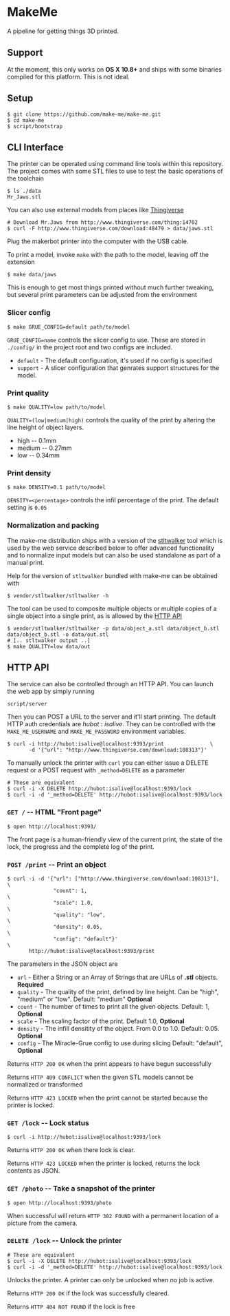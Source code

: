 # MakeMe
A pipeline for getting things 3D printed.

## Support

At the moment, this only works on **OS X 10.8+** and ships with some binaries
compiled for this platform. This is not ideal.

## Setup

    $ git clone https://github.com/make-me/make-me.git
    $ cd make-me
    $ script/bootstrap

## CLI Interface

The printer can be operated using command line tools within this repository. The
project comes with some STL files to use to test the basic operations of the
toolchain

    $ ls ./data
    Mr_Jaws.stl

You can also use external models from places like
[Thingiverse](http://www.thingiverse.com)

    # Download Mr.Jaws from http://www.thingiverse.com/thing:14702
    $ curl -F http://www.thingiverse.com/download:48479 > data/jaws.stl

Plug the makerbot printer into the computer with the USB cable.

To print a model, invoke `make` with the path to the model, leaving off the
extension

    $ make data/jaws

This is enough to get most things printed without much further tweaking, but
several print parameters can be adjusted from the environment

### Slicer config

    $ make GRUE_CONFIG=default path/to/model

`GRUE_CONFIG=name` controls the slicer config to use. These are stored in
`./config/` in the project root and two configs are included.

* `default` - The default configuration, it's used if no config is specified
* `support` - A slicer configuration that genrates support structures for the model.

### Print quality

    $ make QUALITY=low path/to/model

`QUALITY=(low|medium|high)` controls the quality of the print by altering the
line height of object layers.

* high   -- 0.1mm
* medium -- 0.27mm
* low    -- 0.34mm

### Print density

    $ make DENSITY=0.1 path/to/model

`DENSITY=<percentage>` controls the infil percentage of the print. The default
setting is `0.05`

### Normalization and packing

The make-me distribution ships with a version of the
[stltwalker](https://github.com/sshirokov/stltwalker) tool which is used by the
web service described below to offer advanced functionality and to normalize
input models but can also be used standalone as part of a manual print.

Help for the version of `stltwalker` bundled with make-me can be obtained with

    $ vendor/stltwalker/stltwalker -h

The tool can be used to composite multiple objects or multiple copies of a
single object into a single print, as is allowed by the [HTTP API](#http-api)

    $ vendor/stltwalker/stltwalker -p data/object_a.stl data/object_b.stl data/object_b.stl -o data/out.stl
    # [.. stltwalker output ..]
    $ make QUALITY=low data/out

## HTTP API

The service can also be controlled through an HTTP API.
You can launch the web app by simply running

    script/server

Then you can POST a URL to the server and it'll start printing. The default HTTP
auth credentials are *hubot* **:** *isalive*. They can be controlled with the
`MAKE_ME_USERNAME` and `MAKE_ME_PASSWORD` environment variables.

    $ curl -i http://hubot:isalive@localhost:9393/print               \
           -d '{"url": "http://www.thingiverse.com/download:108313"}'

To manually unlock the printer with `curl` you can either issue a DELETE request
or a POST request with `_method=DELETE` as a parameter

    # These are equivalent
    $ curl -i -X DELETE http://hubot:isalive@localhost:9393/lock
    $ curl -i -d '_method=DELETE' http://hubot:isalive@localhost:9393/lock

### `GET /` -- HTML "Front page"

    $ open http://localhost:9393/

The front page is a human-friendly view of the current print, the state of the
lock, the progress and the complete log of the print.

### `POST /print` -- Print an object

    $ curl -i -d '{"url": ["http://www.thingiverse.com/download:108313"], \
                   "count": 1,                                            \
                   "scale": 1.0,                                          \
                   "quality": "low",                                      \
                   "density": 0.05,                                       \
                   "config": "default"}'                                  \
           http://hubot:isalive@localhost:9393/print

The parameters in the JSON object are

* `url`     - Either a String or an Array of Strings that are URLs of **.stl** objects. **Required**
* `quality` - The quality of the print, defined by line height. Can be "high", "medium" or "low". Default: "medium" **Optional**
* `count`   - The number of times to print all the given objects. Default: 1, **Optional**
* `scale`   - The scaling factor of the print. Default 1.0, **Optional**
* `density` - The infill densitity of the object. From 0.0 to 1.0. Default: 0.05. **Optional**
* `config`  - The Miracle-Grue config to use during slicing Default: "default", **Optional**

Returns `HTTP 200 OK` when the print appears to have begun successfully

Returns `HTTP 409 CONFLICT` when the given STL models cannot be normalized or
transformed

Returns `HTTP 423 LOCKED` when the print cannot be started because the printer
is locked.


### `GET /lock` -- Lock status

    $ curl -i http://hubot:isalive@localhost:9393/lock

Returns `HTTP 200 OK` when there lock is clear.

Returns `HTTP 423 LOCKED` when the printer is locked, returns the lock contents
as JSON.

### `GET /photo` -- Take a snapshot of the printer

    $ open http://localhost:9393/photo

When successful will return `HTTP 302 FOUND` with a permanent location of a
picture from the camera.

### `DELETE /lock` -- Unlock the printer

    # These are equivalent
    $ curl -i -X DELETE http://hubot:isalive@localhost:9393/lock
    $ curl -i -d '_method=DELETE' http://hubot:isalive@localhost:9393/lock

Unlocks the printer. A printer can only be unlocked when no job is active.

Returns `HTTP 200 OK` if the lock was successfully cleared.

Returns `HTTP 404 NOT FOUND` if the lock is free
